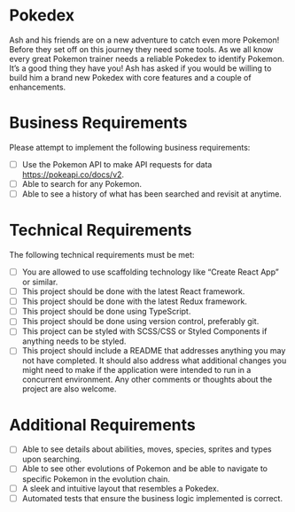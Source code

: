 # Pokedex

Ash and his friends are on a new adventure to catch even more Pokemon! Before they set off on this journey they need some tools. As we all know every great Pokemon trainer needs a reliable Pokedex to identify Pokemon. It’s a good thing they have you! Ash has asked if you would be willing to build him a brand new Pokedex with core features and a couple of enhancements.

# Business Requirements

Please attempt to implement the following business requirements:
- [ ] Use the Pokemon API to make API requests for data https://pokeapi.co/docs/v2.
- [ ] Able to search for any Pokemon.
- [ ] Able to see a history of what has been searched and revisit at anytime.

# Technical Requirements

The following technical requirements must be met:
- [ ] You are allowed to use scaffolding technology like “Create React App” or similar.
- [ ] This project should be done with the latest React framework.
- [ ] This project should be done with the latest Redux framework.
- [ ] This project should be done using TypeScript.
- [ ] This project should be done using version control, preferably git.
- [ ] This project can be styled with SCSS/CSS or Styled Components if anything needs to be styled.
- [ ] This project should include a README that addresses anything you may not have completed. It
should also address what additional changes you might need to make if the application were intended to run in a concurrent environment. Any other comments or thoughts about the project are also welcome.
 
# Additional Requirements
- [ ] Able to see details about abilities, moves, species, sprites and types upon searching.
- [ ] Able to see other evolutions of Pokemon and be able to navigate to specific Pokemon in the
evolution chain.
- [ ] A sleek and intuitive layout that resembles a Pokedex.
- [ ] Automated tests that ensure the business logic implemented is correct.

